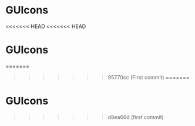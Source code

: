 # GUIcons
<<<<<<< HEAD
<<<<<<< HEAD
# GUIcons
=======
>>>>>>> 95770cc (First commit)
=======
# GUIcons
>>>>>>> d8ea66d (first commit)

